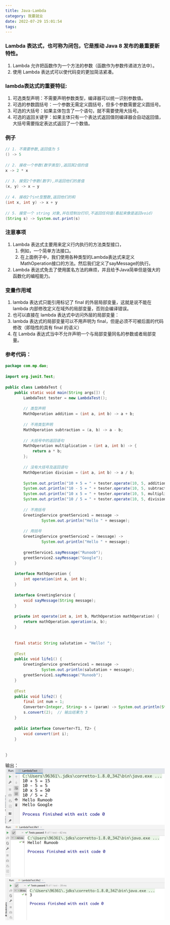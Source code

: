 ```yaml
---
title: Java-Lambda
category: 我要就业
date: 2022-07-29 15:01:54
tags:
---
```

### Lambda 表达式，也可称为闭包，它是推动 Java 8 发布的最重要新特性。
1. Lambda 允许把函数作为一个方法的参数（函数作为参数传递进方法中）。
2. 使用 Lambda 表达式可以使代码变的更加简洁紧凑。


### lambda表达式的重要特征:
1. 可选类型声明：不需要声明参数类型，编译器可以统一识别参数值。
2. 可选的参数圆括号：一个参数无需定义圆括号，但多个参数需要定义圆括号。
3. 可选的大括号：如果主体包含了一个语句，就不需要使用大括号。
4. 可选的返回关键字：如果主体只有一个表达式返回值则编译器会自动返回值，大括号需要指定表达式返回了一个数值。

### 例子
```java
// 1. 不需要参数,返回值为 5  
() -> 5  
  
// 2. 接收一个参数(数字类型),返回其2倍的值  
x -> 2 * x  
  
// 3. 接受2个参数(数字),并返回他们的差值  
(x, y) -> x – y  
  
// 4. 接收2个int型整数,返回他们的和  
(int x, int y) -> x + y  
  
// 5. 接受一个 string 对象,并在控制台打印,不返回任何值(看起来像是返回void)  
(String s) -> System.out.print(s)
```

### 注意事项
1. Lambda 表达式主要用来定义行内执行的方法类型接口，
    1. 例如，一个简单方法接口。
    2. 在上面例子中，我们使用各种类型的Lambda表达式来定义MathOperation接口的方法。然后我们定义了sayMessage的执行。
2. Lambda 表达式免去了使用匿名方法的麻烦，并且给予Java简单但是强大的函数化的编程能力。

### 变量作用域
1. lambda 表达式只能引用标记了 final 的外层局部变量，这就是说不能在 lambda 内部修改定义在域外的局部变量，否则会编译错误。
2. 也可以直接在 lambda 表达式中访问外层的局部变量：
3. lambda 表达式的局部变量可以不用声明为 final，但是必须不可被后面的代码修改（即隐性的具有 final 的语义）
4. 在 Lambda 表达式当中不允许声明一个与局部变量同名的参数或者局部变量。


### 参考代码：
```java
package com.mp.dao;

import org.junit.Test;

public class LambdaTest {
    public static void main(String args[]) {
        LambdaTest tester = new LambdaTest();

        // 类型声明
        MathOperation addition = (int a, int b) -> a + b;

        // 不用类型声明
        MathOperation subtraction = (a, b) -> a - b;

        // 大括号中的返回语句
        MathOperation multiplication = (int a, int b) -> {
            return a * b;
        };

        // 没有大括号及返回语句
        MathOperation division = (int a, int b) -> a / b;

        System.out.println("10 + 5 = " + tester.operate(10, 5, addition));
        System.out.println("10 - 5 = " + tester.operate(10, 5, subtraction));
        System.out.println("10 x 5 = " + tester.operate(10, 5, multiplication));
        System.out.println("10 / 5 = " + tester.operate(10, 5, division));

        // 不用括号
        GreetingService greetService1 = message ->
                System.out.println("Hello " + message);

        // 用括号
        GreetingService greetService2 = (message) ->
                System.out.println("Hello " + message);

        greetService1.sayMessage("Runoob");
        greetService2.sayMessage("Google");
    }

    interface MathOperation {
        int operation(int a, int b);
    }

    interface GreetingService {
        void sayMessage(String message);
    }

    private int operate(int a, int b, MathOperation mathOperation) {
        return mathOperation.operation(a, b);
    }


    final static String salutation = "Hello! ";

    @Test
    public void life1() {
        GreetingService greetService1 = message ->
                System.out.println(salutation + message);
        greetService1.sayMessage("Runoob");
    }

    @Test
    public void life2() {
        final int num = 1;
        Converter<Integer, String> s = (param) -> System.out.println(String.valueOf(param + num));
        s.convert(2);  // 输出结果为 3
    }

    public interface Converter<T1, T2> {
        void convert(int i);
    }


}
```
输出：![1659078602568](image/Java-Lambda-表达式/1659078602568.png)![1659078676206](image/Java-Lambda-表达式/1659078676206.png)![1659078687509](image/Java-Lambda-表达式/1659078687509.png)